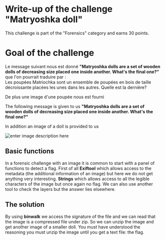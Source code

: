 # Write-up of the challenge "Matryoshka doll"

This challenge is part of the "Forensics" category and earns 30 points.

# Goal of the challenge

Le message suivant nous est donné **"Matryoshka dolls are a set of wooden dolls of decreasing size placed one inside another. What's the final one?"** que l'on pourrait traduire par :   
Les poupées Matriochka sont un ensemble de poupées en bois de taille décroissante placées les unes dans les autres. Quelle est la dernière? 

De plus une image d'une poupée nous est fourni 

The following message is given to us **"Matryoshka dolls are a set of wooden dolls of decreasing size placed one inside another. What's the final one?"**

In addition an image of a doll is provided to us

![enter image description here](https://i.ibb.co/F3JP2ZD/dolls.png)
## Basic functions

In a forensic challenge with an image it is common to start with a panel of functions to detect a flag. First of all **Exiftool** which allows access to the metadata (the additional information of an image) but here we do not get anything very interesting. **Strings** which allows access to all the legible characters of the image but once again no flag. We can also use another tool to check the layers but the answer lies elsewhere.

## The solution

By using **binwalk** we access the signature of the file and we can read that the image is a compressed file under zip. So we can unzip the image and get another image of a smaller doll. You must have understood the reasoning you must unzip the image until you get a text file: the flag.
